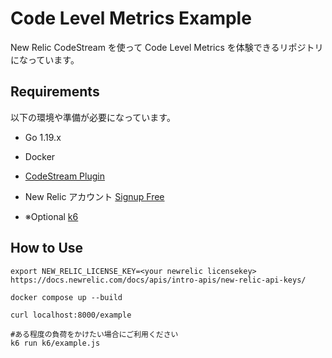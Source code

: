# Code Level Metrics Example

New Relic CodeStream を使って Code Level Metrics を体験できるリポジトリになっています。

## Requirements
以下の環境や準備が必要になっています。

- Go 1.19.x

- Docker

- [CodeStream Plugin](https://www.codestream.com/)

- New Relic アカウント [Signup Free](https://newrelic.com/signup)

- ※Optional [k6](https://k6.io/)

## How to Use

```shell
export NEW_RELIC_LICENSE_KEY=<your newrelic licensekey>
https://docs.newrelic.com/docs/apis/intro-apis/new-relic-api-keys/
```

```shell
docker compose up --build
```

```shell
curl localhost:8000/example
```

```shell
#ある程度の負荷をかけたい場合にご利用ください
k6 run k6/example.js
```
